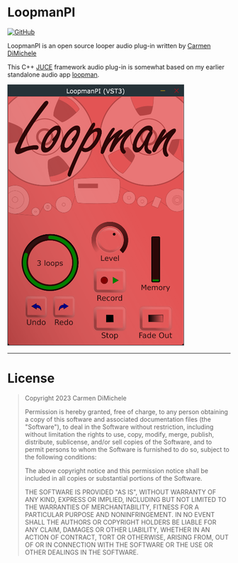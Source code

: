
# LoopmanPI

[![GitHub](https://img.shields.io/badge/license-MIT-green)](#License)

LoopmanPI is an open source looper audio plug-in written by [Carmen DiMichele](https://dimichelec.wixsite.com/carmendimichele) 

This C++ [JUCE](https://juce.com/) framework audio plug-in is somewhat based on my earlier standalone audio app [loopman](https://github.com/dimichelec/loopman).

![LoopmanPI](screenshot_1.png "LoopmanPI screenshot")

---
# License

> Copyright 2023 Carmen DiMichele
>
> Permission is hereby granted, free of charge, to any person obtaining a copy of this software and associated documentation files (the "Software"), to deal in the Software without restriction, including without limitation the rights to use, copy, modify, merge, publish, distribute, sublicense, and/or sell copies of the Software, and to permit persons to whom the Software is furnished to do so, subject to the following conditions:
>
> The above copyright notice and this permission notice shall be included in all copies or substantial portions of the Software.
>
> THE SOFTWARE IS PROVIDED "AS IS", WITHOUT WARRANTY OF ANY KIND, EXPRESS OR IMPLIED, INCLUDING BUT NOT LIMITED TO THE WARRANTIES OF MERCHANTABILITY, FITNESS FOR A PARTICULAR PURPOSE AND NONINFRINGEMENT. IN NO EVENT SHALL THE AUTHORS OR COPYRIGHT HOLDERS BE LIABLE FOR ANY CLAIM, DAMAGES OR OTHER LIABILITY, WHETHER IN AN ACTION OF CONTRACT, TORT OR OTHERWISE, ARISING FROM, OUT OF OR IN CONNECTION WITH THE SOFTWARE OR THE USE OR OTHER DEALINGS IN THE SOFTWARE.



<!-- --------------------------------------------------------------------

Coding Notes:


- https://github.com/dimichelec/LoopmanPI

* make fadeout button fadein when not playing
* there's a bug that breaks recording somehow--not sure how to repro it. last time i hit stop after fadeout
* make recording more efficient
  * add multiple scenes
  
-------------------------------------------------------------------- -->



